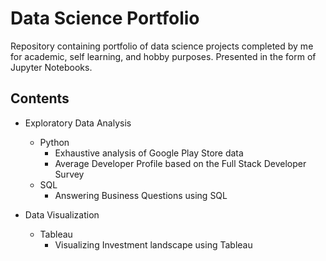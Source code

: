 # Data Science Portfolio

Repository containing portfolio of data science projects completed by me for academic, self learning, and hobby purposes. Presented in the form of Jupyter Notebooks.

## Contents

- Exploratory Data Analysis
  - Python
    - Exhaustive analysis of Google Play Store data
    - Average Developer Profile based on the Full Stack Developer Survey
  - SQL
    - Answering Business Questions using SQL
    
- Data Visualization
  - Tableau
    - Visualizing Investment landscape using Tableau
